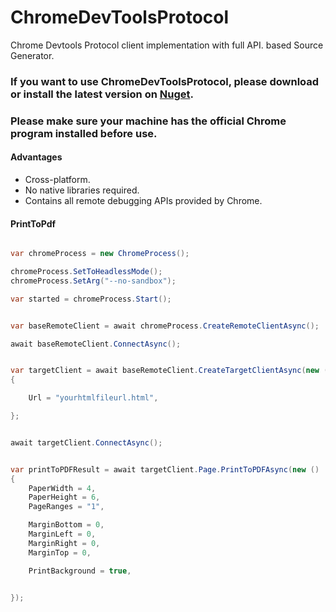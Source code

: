 # ChromeDevToolsProtocol
Chrome Devtools Protocol client implementation with full API. based Source Generator.

### If you want to use ChromeDevToolsProtocol, please download or install the latest version on [Nuget](https://www.nuget.org/packages/ChromeDevToolsProtocol).
### Please make sure your machine has the official Chrome program installed before use.


#### Advantages

- Cross-platform.
- No native libraries required.
- Contains all remote debugging APIs provided by Chrome.

#### PrintToPdf

```C#

var chromeProcess = new ChromeProcess();

chromeProcess.SetToHeadlessMode();
chromeProcess.SetArg("--no-sandbox");

var started = chromeProcess.Start();


var baseRemoteClient = await chromeProcess.CreateRemoteClientAsync();

await baseRemoteClient.ConnectAsync();


var targetClient = await baseRemoteClient.CreateTargetClientAsync(new ()
{

    Url = "yourhtmlfileurl.html",

};


await targetClient.ConnectAsync();


var printToPDFResult = await targetClient.Page.PrintToPDFAsync(new ()
{
    PaperWidth = 4,
    PaperHeight = 6,
    PageRanges = "1",

    MarginBottom = 0,
    MarginLeft = 0,
    MarginRight = 0,
    MarginTop = 0,

    PrintBackground = true,


});

```
